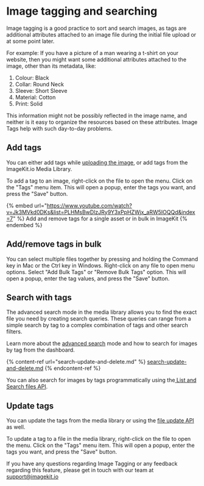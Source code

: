 # Image tagging and searching

Image tagging is a good practice to sort and search images, as tags are additional attributes attached to an image file during the initial file upload or at some point later.

For example: If you have a picture of a man wearing a t-shirt on your website, then you might want some additional attributes attached to the image, other than its metadata, like:

1. Colour: Black
2. Collar: Round Neck
3. Sleeve: Short Sleeve
4. Material: Cotton
5. Print: Solid

This information might not be possibly reflected in the image name, and neither is it easy to organize the resources based on these attributes. Image Tags help with such day-to-day problems.

## Add tags

You can either add tags while [uploading the image](../../api-reference/upload-file-api/), or add tags from the ImageKit.io Media Library.

To add a tag to an image, right-click on the file to open the menu. Click on the "Tags" menu item. This will open a popup, enter the tags you want, and press the "Save" button.

{% embed url="https://www.youtube.com/watch?v=Jk3MVkd0DKs&list=PLHMsBwDlzJRy9Y3xPpHZWjx_aRW5IOQQd&index=7" %}
Add and remove tags for a single asset or in bulk in ImageKit
{% endembed %}

## Add/remove tags in bulk

You can select multiple files together by pressing and holding the Command key in Mac or the Ctrl key in Windows. Right-click on any file to open menu options. Select "Add Bulk Tags" or "Remove Bulk Tags" option. This will open a popup, enter the tag values, and press the "Save" button. 

## Search with tags

The advanced search mode in the media library allows you to find the exact file you need by creating search queries. These queries can range from a simple search by tag to a complex combination of tags and other search filters.

Learn more about the [advanced search](search-update-and-delete.md#advanced-searching) mode and how to search for images by tag from the dashboard.

{% content-ref url="search-update-and-delete.md" %}
[search-update-and-delete.md](search-update-and-delete.md)
{% endcontent-ref %}

You can also search for images by tags programmatically using the[ List and Search files API](https://docs.imagekit.io/api-reference/media-api/list-and-search-files).

## Update tags

You can update the tags from the media library or using the [file update API](../../api-reference/media-api/update-file-details.md) as well.

To update a tag to a file in the media library, right-click on the file to open the menu. Click on the "Tags" menu item. This will open a popup, enter the tags you want, and press the "Save" button.

If you have any questions regarding Image Tagging or any feedback regarding this feature, please get in touch with our team at [support@imagekit.io](mailto:support@imagekit.io)
